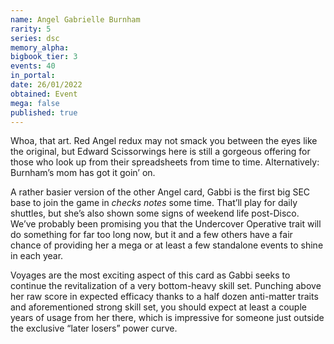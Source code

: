 ```yaml
---
name: Angel Gabrielle Burnham
rarity: 5
series: dsc
memory_alpha:
bigbook_tier: 3
events: 40
in_portal:
date: 26/01/2022
obtained: Event
mega: false
published: true
---
```


Whoa, that art. Red Angel redux may not smack you between the eyes like the original, but Edward Scissorwings here is still a gorgeous offering for those who look up from their spreadsheets from time to time. Alternatively: Burnham’s mom has got it goin’ on.

A rather basier version of the other Angel card, Gabbi is the first big SEC base to join the game in *checks notes* some time. That’ll play for daily shuttles, but she’s also shown some signs of weekend life post-Disco. We’ve probably been promising you that the Undercover Operative trait will do something for far too long now, but it and a few others have a fair chance of providing her a mega or at least a few standalone events to shine in each year.

Voyages are the most exciting aspect of this card as Gabbi seeks to continue the revitalization of a very bottom-heavy skill set. Punching above her raw score in expected efficacy thanks to a half dozen anti-matter traits and aforementioned strong skill set, you should expect at least a couple years of usage from her there, which is impressive for someone just outside the exclusive “later losers” power curve.
